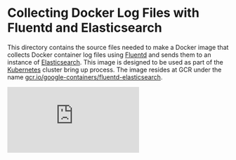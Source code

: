 # Collecting Docker Log Files with Fluentd and Elasticsearch
This directory contains the source files needed to make a Docker image
that collects Docker container log files using [Fluentd][fluentd]
and sends them to an instance of [Elasticsearch][elasticsearch].
This image is designed to be used as part of the [Kubernetes][kubernetes]
cluster bring up process. The image resides at GCR under the name
[gcr.io/google-containers/fluentd-elasticsearch][image].

[fluentd]: http://www.fluentd.org/
[elasticsearch]: https://www.elastic.co/products/elasticsearch
[kubernetes]: https://kubernetes.io
[image]: https://gcr.io/google-containers/fluentd-elasticsearch

[![Analytics](https://kubernetes-site.appspot.com/UA-36037335-10/GitHub/cluster/addons/fluentd-elasticsearch/fluentd-es-image/README.md?pixel)]()
